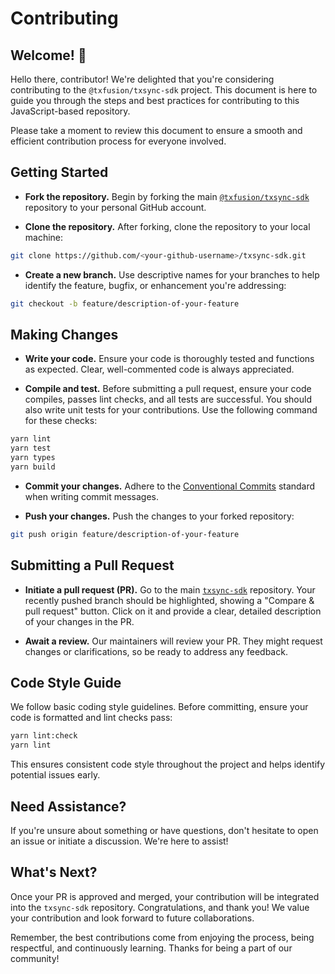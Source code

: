 # Contributing

## Welcome! 👋

Hello there, contributor! We're delighted that you're considering contributing to the `@txfusion/txsync-sdk` project. This document is here to guide you through the steps and best practices for contributing to this JavaScript-based repository.

Please take a moment to review this document to ensure a smooth and efficient contribution process for everyone involved.

## Getting Started

- **Fork the repository.** Begin by forking the main [`@txfusion/txsync-sdk`](https://github.com/txfusion/txsync-sdk/) repository to your personal GitHub account.

- **Clone the repository.** After forking, clone the repository to your local machine:

```bash
git clone https://github.com/<your-github-username>/txsync-sdk.git
```

- **Create a new branch.** Use descriptive names for your branches to help identify the feature, bugfix, or enhancement you're addressing:

```bash
git checkout -b feature/description-of-your-feature
```

## Making Changes

- **Write your code.** Ensure your code is thoroughly tested and functions as expected. Clear, well-commented code is always appreciated.

- **Compile and test.** Before submitting a pull request, ensure your code compiles, passes lint checks, and all tests are successful. You should also write unit tests for your contributions. Use the following command for these checks:

```bash
yarn lint
yarn test
yarn types
yarn build
```

- **Commit your changes.** Adhere to the [Conventional Commits](https://www.conventionalcommits.org/) standard when writing commit messages.

- **Push your changes.** Push the changes to your forked repository:

```bash
git push origin feature/description-of-your-feature
```

## Submitting a Pull Request

- **Initiate a pull request (PR).** Go to the main [`txsync-sdk`](https://github.com/txfusion/txsync-sdk/) repository. Your recently pushed branch should be highlighted, showing a "Compare & pull request" button. Click on it and provide a clear, detailed description of your changes in the PR.

- **Await a review.** Our maintainers will review your PR. They might request changes or clarifications, so be ready to address any feedback.

## Code Style Guide

We follow basic coding style guidelines. Before committing, ensure your code is formatted and lint checks pass:

```bash
yarn lint:check
yarn lint
```

This ensures consistent code style throughout the project and helps identify potential issues early.

## Need Assistance?

If you're unsure about something or have questions, don't hesitate to open an issue or initiate a discussion. We're here to assist!

## What's Next?

Once your PR is approved and merged, your contribution will be integrated into the `txsync-sdk` repository. Congratulations, and thank you! We value your contribution and look forward to future collaborations.

Remember, the best contributions come from enjoying the process, being respectful, and continuously learning. Thanks for being a part of our community!